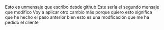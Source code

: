 Esto es unmensaje que escribo desde github
Este sería el segundo mensaje que modifico
Voy a aplicar otro cambio más porque quiero 
esto significa que he hecho el paso anterior bien
esto es una modficación que me ha pedido el cliente
